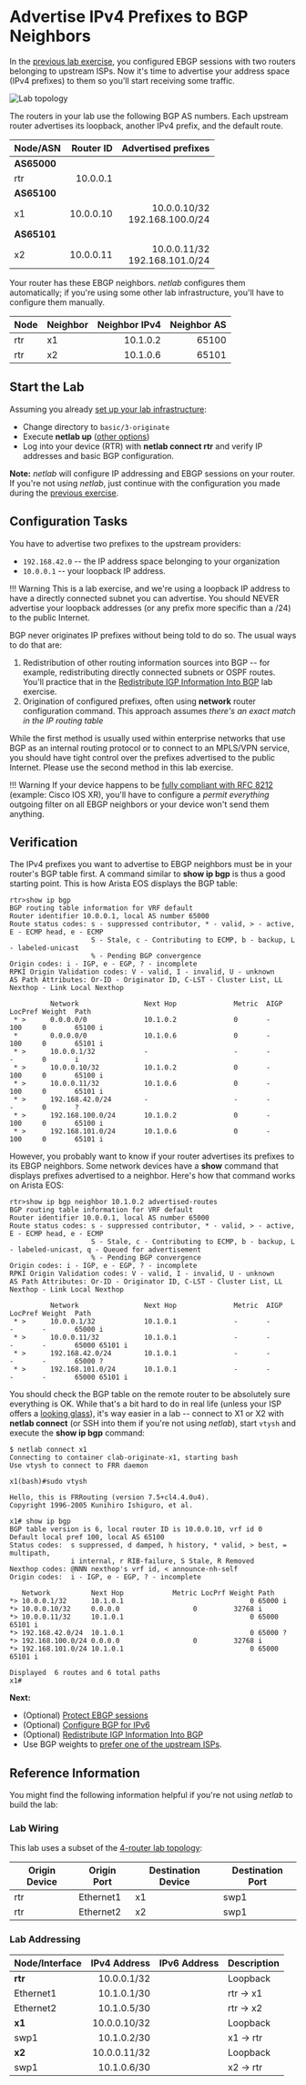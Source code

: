 # Advertise IPv4 Prefixes to BGP Neighbors

In the [previous lab exercise](2-multihomed.md), you configured EBGP sessions with two routers belonging to upstream ISPs. Now it's time to advertise your address space (IPv4 prefixes) to them so you'll start receiving some traffic.

![Lab topology](topology-originate.png)

The routers in your lab use the following BGP AS numbers. Each upstream router advertises its loopback, another IPv4 prefix, and the default route.

| Node/ASN | Router ID | Advertised prefixes |
|----------|----------:|--------------------:|
| **AS65000** ||
| rtr | 10.0.0.1 | |
| **AS65100** ||
| x1 | 10.0.0.10 | 10.0.0.10/32<br>192.168.100.0/24 |
| **AS65101** ||
| x2 | 10.0.0.11 | 10.0.0.11/32<br>192.168.101.0/24 |

Your router has these EBGP neighbors. _netlab_ configures them automatically; if you're using some other lab infrastructure, you'll have to configure them manually.

| Node | Neighbor | Neighbor IPv4 | Neighbor AS |
|------|----------|--------------:|------------:|
| rtr | x1 | 10.1.0.2 | 65100 |
| rtr | x2 | 10.1.0.6 | 65101 |

## Start the Lab

Assuming you already [set up your lab infrastructure](../1-setup.md):

* Change directory to `basic/3-originate`
* Execute **netlab up** ([other options](../external/index.md))
* Log into your device (RTR) with **netlab connect rtr** and verify IP addresses and basic BGP configuration.

**Note:** *netlab* will configure IP addressing and EBGP sessions on your router. If you're not using *netlab*, just continue with the configuration you made during the [previous exercise](2-multihomed.md).

## Configuration Tasks

You have to advertise two prefixes to the upstream providers:

* `192.168.42.0` -- the IP address space belonging to your organization
* `10.0.0.1` -- your loopback IP address.

!!! Warning
    This is a lab exercise, and we're using a loopback IP address to have a directly connected subnet you can advertise. You should NEVER advertise your loopback addresses (or any prefix more specific than a /24) to the public Internet. 

BGP never originates IP prefixes without being told to do so. The usual ways to do that are:

1. Redistribution of other routing information sources into BGP -- for example, redistributing directly connected subnets or OSPF routes. You'll practice that in the [Redistribute IGP Information Into BGP](5-redistribute.md) lab exercise.
2. Origination of configured prefixes, often using **network** router configuration command. This approach assumes *there's an exact match in the IP routing table*

While the first method is usually used within enterprise networks that use BGP as an internal routing protocol or to connect to an MPLS/VPN service, you should have tight control over the prefixes advertised to the public Internet. Please use the second method in this lab exercise.

!!! Warning
    If your device happens to be [fully compliant with RFC 8212](https://blog.ipspace.net/2023/06/default-ebgp-policy-rfc-8212.html) (example: Cisco IOS XR), you'll have to configure a *permit everything* outgoing filter on all EBGP neighbors or your device won't send them anything.

## Verification

The IPv4 prefixes you want to advertise to EBGP neighbors must be in your router's BGP table first. A command similar to **show ip bgp** is thus a good starting point. This is how Arista EOS displays the BGP table:

```
rtr>show ip bgp
BGP routing table information for VRF default
Router identifier 10.0.0.1, local AS number 65000
Route status codes: s - suppressed contributor, * - valid, > - active, E - ECMP head, e - ECMP
                    S - Stale, c - Contributing to ECMP, b - backup, L - labeled-unicast
                    % - Pending BGP convergence
Origin codes: i - IGP, e - EGP, ? - incomplete
RPKI Origin Validation codes: V - valid, I - invalid, U - unknown
AS Path Attributes: Or-ID - Originator ID, C-LST - Cluster List, LL Nexthop - Link Local Nexthop

          Network                Next Hop              Metric  AIGP       LocPref Weight  Path
 * >      0.0.0.0/0              10.1.0.2              0       -          100     0       65100 i
 *        0.0.0.0/0              10.1.0.6              0       -          100     0       65101 i
 * >      10.0.0.1/32            -                     -       -          -       0       i
 * >      10.0.0.10/32           10.1.0.2              0       -          100     0       65100 i
 * >      10.0.0.11/32           10.1.0.6              0       -          100     0       65101 i
 * >      192.168.42.0/24        -                     -       -          -       0       ?
 * >      192.168.100.0/24       10.1.0.2              0       -          100     0       65100 i
 * >      192.168.101.0/24       10.1.0.6              0       -          100     0       65101 i
```

However, you probably want to know if your router advertises its prefixes to its EBGP neighbors. Some network devices have a **show** command that displays prefixes advertised to a neighbor. Here's how that command works on Arista EOS:

```
rtr>show ip bgp neighbor 10.1.0.2 advertised-routes
BGP routing table information for VRF default
Router identifier 10.0.0.1, local AS number 65000
Route status codes: s - suppressed contributor, * - valid, > - active, E - ECMP head, e - ECMP
                    S - Stale, c - Contributing to ECMP, b - backup, L - labeled-unicast, q - Queued for advertisement
                    % - Pending BGP convergence
Origin codes: i - IGP, e - EGP, ? - incomplete
RPKI Origin Validation codes: V - valid, I - invalid, U - unknown
AS Path Attributes: Or-ID - Originator ID, C-LST - Cluster List, LL Nexthop - Link Local Nexthop

          Network                Next Hop              Metric  AIGP       LocPref Weight  Path
 * >      10.0.0.1/32            10.1.0.1              -       -          -       -       65000 i
 * >      10.0.0.11/32           10.1.0.1              -       -          -       -       65000 65101 i
 * >      192.168.42.0/24        10.1.0.1              -       -          -       -       65000 ?
 * >      192.168.101.0/24       10.1.0.1              -       -          -       -       65000 65101 i
```

You should check the BGP table on the remote router to be absolutely sure everything is OK. While that's a bit hard to do in real life (unless your ISP offers a [looking glass](https://en.wikipedia.org/wiki/Looking_Glass_server)), it's way easier in a lab -- connect to X1 or X2 with **netlab connect** (or SSH into them if you're not using _netlab_), start `vtysh` and execute the **show ip bgp** command:

```
$ netlab connect x1
Connecting to container clab-originate-x1, starting bash
Use vtysh to connect to FRR daemon

x1(bash)#sudo vtysh

Hello, this is FRRouting (version 7.5+cl4.4.0u4).
Copyright 1996-2005 Kunihiro Ishiguro, et al.

x1# show ip bgp
BGP table version is 6, local router ID is 10.0.0.10, vrf id 0
Default local pref 100, local AS 65100
Status codes:  s suppressed, d damped, h history, * valid, > best, = multipath,
               i internal, r RIB-failure, S Stale, R Removed
Nexthop codes: @NNN nexthop's vrf id, < announce-nh-self
Origin codes:  i - IGP, e - EGP, ? - incomplete

   Network          Next Hop            Metric LocPrf Weight Path
*> 10.0.0.1/32      10.1.0.1                               0 65000 i
*> 10.0.0.10/32     0.0.0.0                  0         32768 i
*> 10.0.0.11/32     10.1.0.1                               0 65000 65101 i
*> 192.168.42.0/24  10.1.0.1                               0 65000 ?
*> 192.168.100.0/24 0.0.0.0                  0         32768 i
*> 192.168.101.0/24 10.1.0.1                               0 65000 65101 i

Displayed  6 routes and 6 total paths
x1#
```

**Next:**

* (Optional) [Protect EBGP sessions](6-protect.md)
* (Optional) [Configure BGP for IPv6](4-ipv6.md)
* (Optional) [Redistribute IGP Information Into BGP](5-redistribute.md)
* Use BGP weights to [prefer one of the upstream ISPs](../policy/1-weights.md).

## Reference Information

You might find the following information helpful if you're not using _netlab_ to build the lab:

### Lab Wiring

This lab uses a subset of the [4-router lab topology](../external/4-router.md):

| Origin Device | Origin Port | Destination Device | Destination Port |
|---------------|-------------|--------------------|------------------|
| rtr | Ethernet1 | x1 | swp1 |
| rtr | Ethernet2 | x2 | swp1 |

### Lab Addressing

| Node/Interface | IPv4 Address | IPv6 Address | Description |
|----------------|-------------:|-------------:|-------------|
| **rtr** |  10.0.0.1/32 |  | Loopback |
| Ethernet1 | 10.1.0.1/30 |  | rtr -> x1 |
| Ethernet2 | 10.1.0.5/30 |  | rtr -> x2 |
| **x1** |  10.0.0.10/32 |  | Loopback |
| swp1 | 10.1.0.2/30 |  | x1 -> rtr |
| **x2** |  10.0.0.11/32 |  | Loopback |
| swp1 | 10.1.0.6/30 |  | x2 -> rtr |

